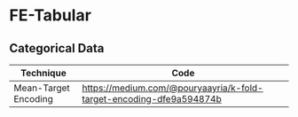 # FE-Tabular


## Categorical Data

|Technique | Code|
|--|--|
|Mean-Target Encoding| https://medium.com/@pouryaayria/k-fold-target-encoding-dfe9a594874b |
